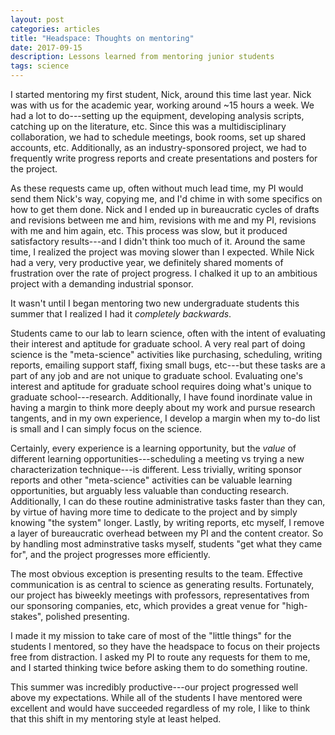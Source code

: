 ```yaml
---
layout: post
categories: articles
title: "Headspace: Thoughts on mentoring"
date: 2017-09-15
description: Lessons learned from mentoring junior students
tags: science
---
```


I started mentoring my first student, Nick, around this time last year. Nick
was with us for the academic year, working around ~15 hours a week.
We had a lot to do---setting up the equipment, developing analysis scripts,
catching up on the literature, etc. Since this was a multidisciplinary
collaboration, we had to schedule meetings, book rooms, set up shared accounts,
etc. Additionally, as an industry-sponsored project, we had to frequently
write progress reports and create presentations and posters for the project.

As these requests came up, often without much lead time,
my PI would send them Nick's way, copying me,
and I'd chime in with some specifics on how to get them done.
Nick and I ended up in bureaucratic cycles of drafts and revisions between me and him,
revisions with me and my PI, revisions with me and him again, etc.
This process was slow, but it produced satisfactory results---and
I didn't think too much of it.
Around the same time, I realized the project was moving slower than I expected.
While Nick had a very, very productive year, we definitely shared moments of
frustration over the rate of project progress.
I chalked it up to an ambitious project with a demanding industrial sponsor.

It wasn't until I began mentoring two new undergraduate students this summer
that I realized I had it *completely backwards*.

Students came to our lab to learn science, often with the intent of evaluating
their interest and aptitude for graduate school.
A very real part of doing science is the "meta-science" activities like purchasing,
scheduling, writing reports, emailing support staff, fixing small bugs, etc---but
these tasks are a part of any job and are not unique to graduate school.
Evaluating one's interest and aptitude for graduate school requires doing
what's unique to graduate school---research.
Additionally, I have found inordinate value in having a margin
to think more deeply about my work and pursue research tangents,
and in my own experience, I develop a margin when my to-do list is small
and I can simply focus on the science.

Certainly, every experience is a learning opportunity, but the *value* of
different learning opportunities---scheduling a meeting vs trying a
new characterization technique---is different. Less trivially, writing sponsor
reports and other "meta-science" activities can be valuable learning
opportunities, but arguably less valuable than conducting research.
Additionally, I can do these routine administrative tasks faster than they can,
by virtue of having more time to dedicate to the project
and by simply knowing "the system" longer.
Lastly, by writing reports, etc myself, I remove a layer of bureaucratic
overhead between my PI and the content creator.
So by handling most adminstrative tasks myself, students "get what they came for",
and the project progresses more efficiently.

The most obvious exception is presenting results to the team.
Effective communication is as central to science as generating results.
Fortunately, our project has biweekly meetings with professors, representatives
from our sponsoring companies, etc, which provides a great venue for
"high-stakes", polished presenting.

I made it my mission to take care of most of the "little things"
for the students I mentored, so they have the headspace to focus on their
projects free from distraction.
I asked my PI to route any requests for them to me,
and I started thinking twice before asking them to do something routine.

This summer was incredibly productive---our project progressed
well above my expectations.
While all of the students I have mentored were excellent and would have succeeded
regardless of my role, I like to think that this shift in my mentoring
style at least helped.
